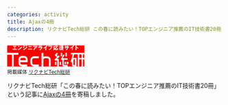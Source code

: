 ```yaml
---
categories: activity
title: Ajaxの4冊
description: リクナビTech総研 この春に読みたい！TOPエンジニア推薦のIT技術書20冊
---
```


![](/images/activity/2006-04-19-learning-ajax/tech-logo.gif)  
<small>掲載媒体 [リクナビTech総研](http://next.rikunabi.com/tech/)</small>

リクナビTech総研「この春に読みたい！TOPエンジニア推薦のIT技術書20冊」という記事に[Ajaxの4冊](http://next.rikunabi.com/tech/docs/ct_s03600.jsp?p=000791)を寄稿しました。
